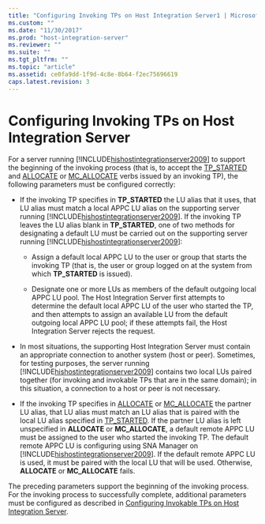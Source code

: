 ```yaml
---
title: "Configuring Invoking TPs on Host Integration Server1 | Microsoft Docs"
ms.custom: ""
ms.date: "11/30/2017"
ms.prod: "host-integration-server"
ms.reviewer: ""
ms.suite: ""
ms.tgt_pltfrm: ""
ms.topic: "article"
ms.assetid: ce0fa9dd-1f9d-4c8e-8b64-f2ec75696619
caps.latest.revision: 3
---
```

# Configuring Invoking TPs on Host Integration Server
For a server running [!INCLUDE[hishostintegrationserver2009](../includes/hishostintegrationserver2009-md.md)] to support the beginning of the invoking process (that is, to accept the [TP_STARTED](../HIS2010/tp-started1.md) and [ALLOCATE](../HIS2010/allocate1.md) or [MC_ALLOCATE](../HIS2010/mc-allocate1.md) verbs issued by an invoking TP), the following parameters must be configured correctly:  
  
-   If the invoking TP specifies in **TP_STARTED** the LU alias that it uses, that LU alias must match a local APPC LU alias on the supporting server running [!INCLUDE[hishostintegrationserver2009](../includes/hishostintegrationserver2009-md.md)]. If the invoking TP leaves the LU alias blank in **TP_STARTED**, one of two methods for designating a default LU must be carried out on the supporting server running [!INCLUDE[hishostintegrationserver2009](../includes/hishostintegrationserver2009-md.md)]:  
  
    -   Assign a default local APPC LU to the user or group that starts the invoking TP (that is, the user or group logged on at the system from which **TP_STARTED** is issued).  
  
    -   Designate one or more LUs as members of the default outgoing local APPC LU pool. The Host Integration Server first attempts to determine the default local APPC LU of the user who started the TP, and then attempts to assign an available LU from the default outgoing local APPC LU pool; if these attempts fail, the Host Integration Server rejects the request.  
  
-   In most situations, the supporting Host Integration Server must contain an appropriate connection to another system (host or peer). Sometimes, for testing purposes, the server running [!INCLUDE[hishostintegrationserver2009](../includes/hishostintegrationserver2009-md.md)] contains two local LUs paired together (for invoking and invokable TPs that are in the same domain); in this situation, a connection to a host or peer is not necessary.  
  
-   If the invoking TP specifies in [ALLOCATE](../HIS2010/allocate1.md) or [MC_ALLOCATE](../HIS2010/mc-allocate1.md) the partner LU alias, that LU alias must match an LU alias that is paired with the local LU alias specified in [TP_STARTED](../HIS2010/tp-started1.md). If the partner LU alias is left unspecified in **ALLOCATE** or **MC_ALLOCATE**, a default remote APPC LU must be assigned to the user who started the invoking TP. The default remote APPC LU is configuring using SNA Manager on [!INCLUDE[hishostintegrationserver2009](../includes/hishostintegrationserver2009-md.md)]. If the default remote APPC LU is used, it must be paired with the local LU that will be used. Otherwise, **ALLOCATE** or **MC_ALLOCATE** fails.  
  
 The preceding parameters support the beginning of the invoking process. For the invoking process to successfully complete, additional parameters must be configured as described in [Configuring Invokable TPs on Host Integration Server](../HIS2010/configuring-invokable-tps-on-host-integration-server2.md).